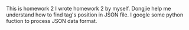 This is homework 2
I wrote homework 2 by myself. 
Dongjie help me understand how to find tag's position in JSON file. 
I google some python fuction to process JSON data format.
